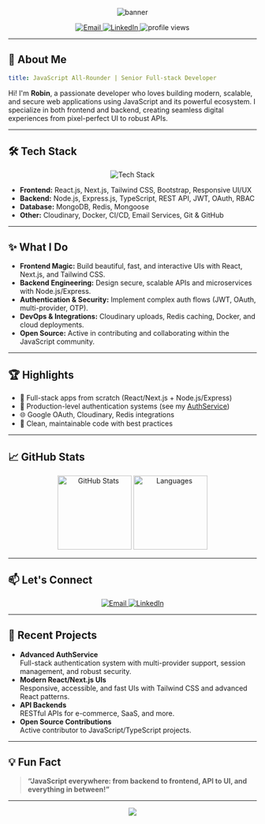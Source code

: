 <!-- Profile Banner -->
<p align="center">
  <img src="https://capsule-render.vercel.app/api?type=waving&color=gradient&height=200&section=header&text=Hi,%20I'm%20Robin%20👋&fontSize=48&fontAlignY=40&desc=JavaScript%20All-Rounder%20Developer&descAlignY=60&animation=twinkling" alt="banner"/>
</p>

<p align="center">
  <a href="mailto:your.email@example.com">
    <img src="https://img.shields.io/badge/Email-Contact-informational?style=flat-square&logo=gmail&logoColor=white&color=EA4335" alt="Email"/>
  </a>
  <a href="https://linkedin.com/in/your-linkedin">
    <img src="https://img.shields.io/badge/LinkedIn-Connect-blue?style=flat-square&logo=linkedin" alt="LinkedIn"/>
  </a>
  <img src="https://komarev.com/ghpvc/?username=jsdev-robin&label=Profile%20views&color=0e75b6&style=flat-square" alt="profile views"/>
</p>

---

## 🚀 About Me

```yaml
title: JavaScript All-Rounder | Senior Full-stack Developer
```
Hi! I'm <b>Robin</b>, a passionate developer who loves building modern, scalable, and secure web applications using JavaScript and its powerful ecosystem. I specialize in both frontend and backend, creating seamless digital experiences from pixel-perfect UI to robust APIs.

---

## 🛠️ Tech Stack

<p align="center">
  <img src="https://skillicons.dev/icons?i=js,ts,react,nextjs,nodejs,express,tailwind,mongodb,redis,html,css,bootstrap,git,github,docker" alt="Tech Stack" />
</p>

- **Frontend:** React.js, Next.js, Tailwind CSS, Bootstrap, Responsive UI/UX
- **Backend:** Node.js, Express.js, TypeScript, REST API, JWT, OAuth, RBAC
- **Database:** MongoDB, Redis, Mongoose
- **Other:** Cloudinary, Docker, CI/CD, Email Services, Git & GitHub

---

## ✨ What I Do

- **Frontend Magic:** Build beautiful, fast, and interactive UIs with React, Next.js, and Tailwind CSS.
- **Backend Engineering:** Design secure, scalable APIs and microservices with Node.js/Express.
- **Authentication & Security:** Implement complex auth flows (JWT, OAuth, multi-provider, OTP).
- **DevOps & Integrations:** Cloudinary uploads, Redis caching, Docker, and cloud deployments.
- **Open Source:** Active in contributing and collaborating within the JavaScript community.

---

## 🏆 Highlights

- 🚀 Full-stack apps from scratch (React/Next.js + Node.js/Express)
- 🔐 Production-level authentication systems (see my [AuthService](#))
- 🌐 Google OAuth, Cloudinary, Redis integrations
- 🧹 Clean, maintainable code with best practices

---

## 📈 GitHub Stats

<p align="center">
  <img src="https://github-readme-stats.vercel.app/api?username=jsdev-robin&show_icons=true&theme=radical" alt="GitHub Stats" height="150"/>
  <img src="https://github-readme-stats.vercel.app/api/top-langs/?username=jsdev-robin&layout=compact&theme=radical" alt="Languages" height="150"/>
</p>

---

## 📫 Let's Connect

<p align="center">
  <a href="mailto:your.email@example.com">
    <img src="https://img.shields.io/badge/Email-Write%20me-red?style=for-the-badge&logo=gmail" alt="Email"/>
  </a>
  <a href="https://linkedin.com/in/your-linkedin">
    <img src="https://img.shields.io/badge/LinkedIn-Let's%20connect-blue?style=for-the-badge&logo=linkedin" alt="LinkedIn"/>
  </a>
</p>

---

## 📝 Recent Projects

- **Advanced AuthService**  
  Full-stack authentication system with multi-provider support, session management, and robust security.
- **Modern React/Next.js UIs**  
  Responsive, accessible, and fast UIs with Tailwind CSS and advanced React patterns.
- **API Backends**  
  RESTful APIs for e-commerce, SaaS, and more.
- **Open Source Contributions**  
  Active contributor to JavaScript/TypeScript projects.

---

## 💡 Fun Fact

> <b>“JavaScript everywhere: from backend to frontend, API to UI, and everything in between!”</b>

---

<p align="center">
  <img src="https://capsule-render.vercel.app/api?type=waving&color=gradient&height=100&section=footer"/>
</p>
